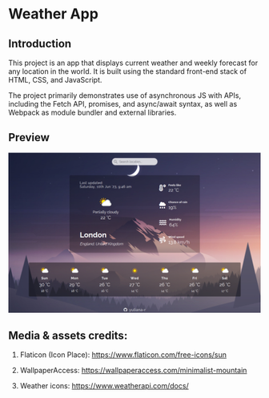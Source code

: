 # Weather App
## Introduction

This project is an app that displays current weather and weekly forecast for any location in the world. It is built using the standard front-end stack of HTML, CSS, and JavaScript.

The project primarily demonstrates use of asynchronous JS with APIs, including the Fetch API, promises, and async/await syntax, as well as Webpack as module bundler and external libraries.

## Preview

[![Weather App](./src/assets/demo.png)](https://yuliana-r.github.io/weather-app/)

## Media & assets credits:

1. Flaticon (Icon Place): https://www.flaticon.com/free-icons/sun

2. WallpaperAccess: https://wallpaperaccess.com/minimalist-mountain

3. Weather icons: https://www.weatherapi.com/docs/